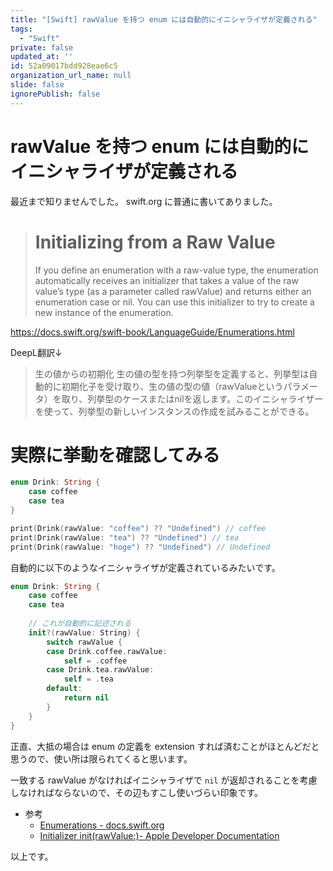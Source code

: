 ```yaml
---
title: "[Swift] rawValue を持つ enum には自動的にイニシャライザが定義される"
tags:
  - "Swift"
private: false
updated_at: ''
id: 52a09017bdd928eae6c5
organization_url_name: null
slide: false
ignorePublish: false
---
```


# rawValue を持つ enum には自動的にイニシャライザが定義される

最近まで知りませんでした。
swift.org に普通に書いてありました。

> # Initializing from a Raw Value
> If you define an enumeration with a raw-value type, the enumeration automatically receives an initializer that takes a value of the raw value’s type (as a parameter called rawValue) and returns either an enumeration case or nil. You can use this initializer to try to create a new instance of the enumeration.

https://docs.swift.org/swift-book/LanguageGuide/Enumerations.html


DeepL翻訳↓

> 生の値からの初期化
> 生の値の型を持つ列挙型を定義すると、列挙型は自動的に初期化子を受け取り、生の値の型の値（rawValueというパラメータ）を取り、列挙型のケースまたはnilを返します。このイニシャライザーを使って、列挙型の新しいインスタンスの作成を試みることができる。

# 実際に挙動を確認してみる

```swift
enum Drink: String {
    case coffee
    case tea
}

print(Drink(rawValue: "coffee") ?? "Undefined") // coffee
print(Drink(rawValue: "tea") ?? "Undefined") // tea
print(Drink(rawValue: "hoge") ?? "Undefined") // Undefined
```

自動的に以下のようなイニシャライザが定義されているみたいです。

```swift
enum Drink: String {
    case coffee
    case tea
    
    // これが自動的に記述される
    init?(rawValue: String) {
        switch rawValue {
        case Drink.coffee.rawValue:
            self = .coffee
        case Drink.tea.rawValue:
            self = .tea
        default:
            return nil
        }
    }
}
```


正直、大抵の場合は enum の定義を extension すれば済むことがほとんどだと思うので、使い所は限られてくると思います。

一致する rawValue がなければイニシャライザで `nil` が返却されることを考慮しなければならないので、その辺もすこし使いづらい印象です。

- 参考
  - [Enumerations - docs.swift.org](https://docs.swift.org/swift-book/LanguageGuide/Enumerations.html)
  - [Initializer init(rawValue:)- Apple Developer Documentation](https://developer.apple.com/documentation/swift/rawrepresentable/init(rawvalue:))

以上です。
